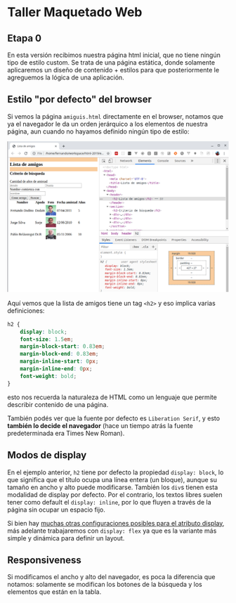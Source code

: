# Taller Maquetado Web

## Etapa 0

En esta versión recibimos nuestra página html inicial, que no tiene ningún tipo de estilo custom. Se trata de una página estática, donde solamente aplicaremos un diseño de contenido + estilos para que posteriormente le agreguemos la lógica de una aplicación.

## Estilo "por defecto" del browser

Si vemos la página `amiguis.html` directamente en el browser, notamos que ya el navegador le da un orden jerárquico a los elementos de nuestra página, aun cuando no hayamos definido ningún tipo de estilo:

![page html](extra/pageHtml.png)

Aquí vemos que la lista de amigos tiene un tag `<h2>` y eso implica varias definiciones:

```css
h2 {
    display: block;
    font-size: 1.5em;
    margin-block-start: 0.83em;
    margin-block-end: 0.83em;
    margin-inline-start: 0px;
    margin-inline-end: 0px;
    font-weight: bold;
}
```

esto nos recuerda la naturaleza de HTML como un lenguaje que permite describir contenido de una página.

También podés ver que la fuente por defecto es `Liberation Serif`, y esto **también lo decide el navegador** (hace un tiempo atrás la fuente predeterminada era Times New Roman).

## Modos de display

En el ejemplo anterior, `h2` tiene por defecto la propiedad `display: block`, lo que significa que el título ocupa una línea entera (un bloque), aunque su tamaño en ancho y alto puede modificarse. También los `div`s tienen esta modalidad de display por defecto. Por el contrario, los textos libres suelen tener como default el `display: inline`, por lo que fluyen a través de la página sin ocupar un espacio fijo.

Si bien hay [muchas otras configuraciones posibles para el atributo display](https://www.geeksforgeeks.org/css-display-property/), más adelante trabajaremos con `display: flex` ya que es la variante más simple y dinámica para definir un layout.

## Responsiveness

Si modificamos el ancho y alto del navegador, es poca la diferencia que notamos: solamente se modifican los botones de la búsqueda y los elementos que están en la tabla.




